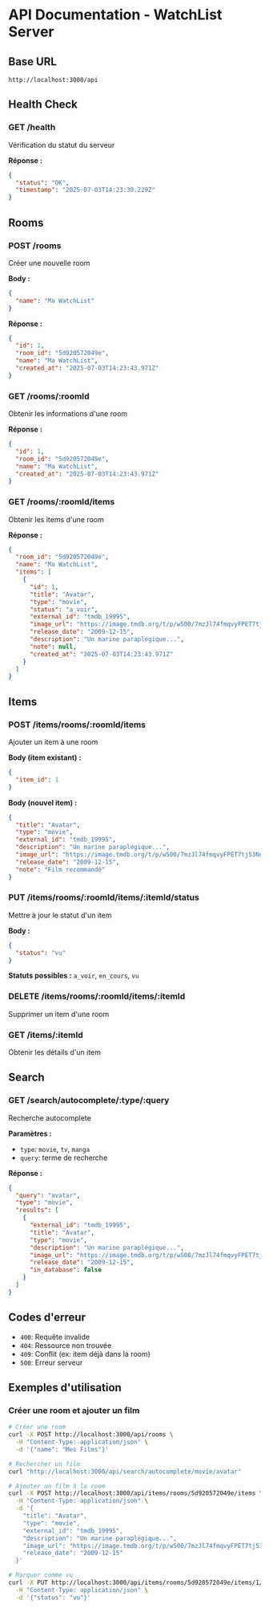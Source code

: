 # API Documentation - WatchList Server

## Base URL
```
http://localhost:3000/api
```

## Health Check

### GET /health
Vérification du statut du serveur

**Réponse :**
```json
{
  "status": "OK",
  "timestamp": "2025-07-03T14:23:30.229Z"
}
```

## Rooms

### POST /rooms
Créer une nouvelle room

**Body :**
```json
{
  "name": "Ma WatchList"
}
```

**Réponse :**
```json
{
  "id": 1,
  "room_id": "5d920572049e",
  "name": "Ma WatchList",
  "created_at": "2025-07-03T14:23:43.971Z"
}
```

### GET /rooms/:roomId
Obtenir les informations d'une room

**Réponse :**
```json
{
  "id": 1,
  "room_id": "5d920572049e",
  "name": "Ma WatchList",
  "created_at": "2025-07-03T14:23:43.971Z"
}
```

### GET /rooms/:roomId/items
Obtenir les items d'une room

**Réponse :**
```json
{
  "room_id": "5d920572049e",
  "name": "Ma WatchList",
  "items": [
    {
      "id": 1,
      "title": "Avatar",
      "type": "movie",
      "status": "a_voir",
      "external_id": "tmdb_19995",
      "image_url": "https://image.tmdb.org/t/p/w500/7mzJl74fmqvyFPET7tj53NoBbyd.jpg",
      "release_date": "2009-12-15",
      "description": "Un marine paraplégique...",
      "note": null,
      "created_at": "2025-07-03T14:23:43.971Z"
    }
  ]
}
```

## Items

### POST /items/rooms/:roomId/items
Ajouter un item à une room

**Body (item existant) :**
```json
{
  "item_id": 1
}
```

**Body (nouvel item) :**
```json
{
  "title": "Avatar",
  "type": "movie",
  "external_id": "tmdb_19995",
  "description": "Un marine paraplégique...",
  "image_url": "https://image.tmdb.org/t/p/w500/7mzJl74fmqvyFPET7tj53NoBbyd.jpg",
  "release_date": "2009-12-15",
  "note": "Film recommandé"
}
```

### PUT /items/rooms/:roomId/items/:itemId/status
Mettre à jour le statut d'un item

**Body :**
```json
{
  "status": "vu"
}
```

**Statuts possibles :** `a_voir`, `en_cours`, `vu`

### DELETE /items/rooms/:roomId/items/:itemId
Supprimer un item d'une room

### GET /items/:itemId
Obtenir les détails d'un item

## Search

### GET /search/autocomplete/:type/:query
Recherche autocomplete

**Paramètres :**
- `type`: `movie`, `tv`, `manga`
- `query`: terme de recherche

**Réponse :**
```json
{
  "query": "avatar",
  "type": "movie",
  "results": [
    {
      "external_id": "tmdb_19995",
      "title": "Avatar",
      "type": "movie",
      "description": "Un marine paraplégique...",
      "image_url": "https://image.tmdb.org/t/p/w500/7mzJl74fmqvyFPET7tj53NoBbyd.jpg",
      "release_date": "2009-12-15",
      "in_database": false
    }
  ]
}
```

## Codes d'erreur

- `400`: Requête invalide
- `404`: Ressource non trouvée
- `409`: Conflit (ex: item déjà dans la room)
- `500`: Erreur serveur

## Exemples d'utilisation

### Créer une room et ajouter un film
```bash
# Créer une room
curl -X POST http://localhost:3000/api/rooms \
  -H "Content-Type: application/json" \
  -d '{"name": "Mes Films"}'

# Rechercher un film
curl "http://localhost:3000/api/search/autocomplete/movie/avatar"

# Ajouter un film à la room
curl -X POST http://localhost:3000/api/items/rooms/5d920572049e/items \
  -H "Content-Type: application/json" \
  -d '{
    "title": "Avatar",
    "type": "movie",
    "external_id": "tmdb_19995",
    "description": "Un marine paraplégique...",
    "image_url": "https://image.tmdb.org/t/p/w500/7mzJl74fmqvyFPET7tj53NoBbyd.jpg",
    "release_date": "2009-12-15"
  }'

# Marquer comme vu
curl -X PUT http://localhost:3000/api/items/rooms/5d920572049e/items/1/status \
  -H "Content-Type: application/json" \
  -d '{"status": "vu"}'
```
